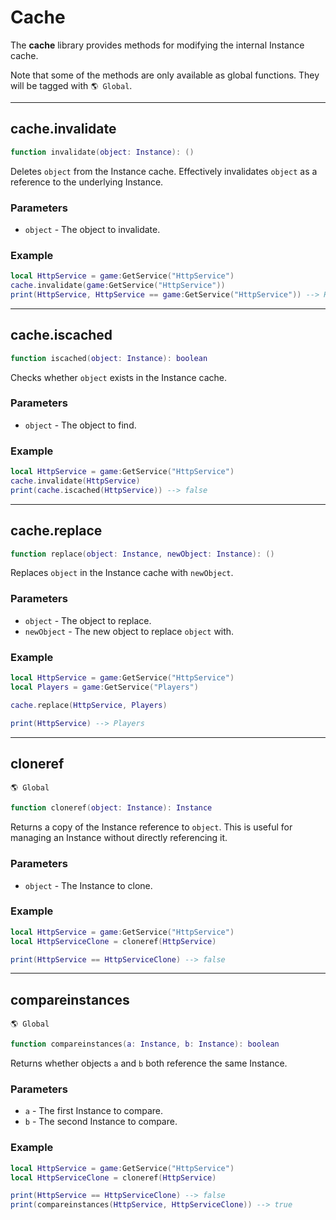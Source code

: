 # Cache

The **cache** library provides methods for modifying the internal Instance cache.

Note that some of the methods are only available as global functions. They will be tagged with `🌎 Global`.

---

## cache.invalidate

```lua
function invalidate(object: Instance): ()
```

Deletes `object` from the Instance cache. Effectively invalidates `object` as a reference to the underlying Instance.

### Parameters

 * `object` - The object to invalidate.

### Example

```lua
local HttpService = game:GetService("HttpService")
cache.invalidate(game:GetService("HttpService"))
print(HttpService, HttpService == game:GetService("HttpService")) --> HttpService, false
```

---

## cache.iscached

```lua
function iscached(object: Instance): boolean
```

Checks whether `object` exists in the Instance cache.

### Parameters

 * `object` - The object to find.

### Example

```lua
local HttpService = game:GetService("HttpService")
cache.invalidate(HttpService)
print(cache.iscached(HttpService)) --> false
```

---

## cache.replace

```lua
function replace(object: Instance, newObject: Instance): ()
```

Replaces `object` in the Instance cache with `newObject`.

### Parameters

 * `object` - The object to replace.
 * `newObject` - The new object to replace `object` with.

### Example

```lua
local HttpService = game:GetService("HttpService")
local Players = game:GetService("Players")

cache.replace(HttpService, Players)

print(HttpService) --> Players
```

---

## cloneref

`🌎 Global`

```lua
function cloneref(object: Instance): Instance
```

Returns a copy of the Instance reference to `object`. This is useful for managing an Instance without directly referencing it.

### Parameters

 * `object` - The Instance to clone.

### Example

```lua
local HttpService = game:GetService("HttpService")
local HttpServiceClone = cloneref(HttpService)

print(HttpService == HttpServiceClone) --> false
```

---

## compareinstances

`🌎 Global`

```lua
function compareinstances(a: Instance, b: Instance): boolean
```

Returns whether objects `a` and `b` both reference the same Instance.

### Parameters

 * `a` - The first Instance to compare.
 * `b` - The second Instance to compare.

### Example

```lua
local HttpService = game:GetService("HttpService")
local HttpServiceClone = cloneref(HttpService)

print(HttpService == HttpServiceClone) --> false
print(compareinstances(HttpService, HttpServiceClone)) --> true
```